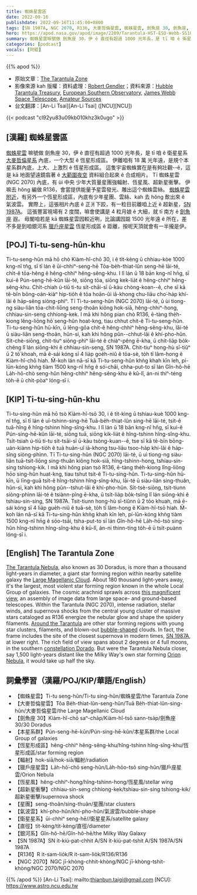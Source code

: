 ```yaml
---
title: 蜘蛛星雲區
date: 2022-09-16
publishdate: 2022-09-16T11:45:00+0800
tags: [SN 1987A, NGC 2070, R136, 大麥哲倫星雲, 蜘蛛星雲, 劍魚座 30, 劍魚座, 本星系群, 恆星形成區, 輻射, 獵戶座星雲, 恆星風, 超新星衝擊, 超新星, 星團, 氣波雲, 衛星星系, 直徑, 銀河系]
hero: https://apod.nasa.gov/apod/image/2209/Tarantula-HST-ESO-Webb-SS1024.jpg
summary: 蜘蛛星雲嘛號做 劍魚座 30，伊 ê 直徑有超過 1000 光年長，是 tī 咱 ê 衛星星系大麥哲倫星系內底，一个大型 ê 恆星形成區。
categories: [podcast]
vocals: [阿錕]
---
```


{{% apod %}}

- 原始文章：[The Tarantula Zone](https://apod.nasa.gov/apod/ap220916.html)
- 影像來源 kah 版權：資料處理：[Robert Gendler](http://www.robgendlerastropics.com/)；資料來源：[Hubble Tarantula Treasury](http://30dor.stsci.edu/HTTP.html), [European Southern Observatory](http://eso.org), [James Webb Space Telescope](https://jwst.nasa.gov/), [Amateur Sources](http://www.robgendlerastropics.com/Tarantula-HST-ESO-Webb.html)
- 台文翻譯：[An-Li Tsai][An-Li Tsai] ([NCU][NCU])

{{< podcast "cl92yu83u09kb010khz3k0ugo" >}}

## [漢羅] 蜘蛛星雲區
[蜘蛛星雲][The Tarantula Nebula] 嘛號做 劍魚座 30，伊 ê 直徑有超過 1000 光年長，是 tī 咱 ê 衛星星系 [大麥哲倫星系][Large Magellanic Cloud] 內底，一个大型 ê 恆星形成區。
伊離咱有 18 萬 光年遠，是規个本星系群內底，上大、上激烈 ê 恆星形成區。
這隻宇宙蜘蛛實在是有夠壯觀--ê，這是 kā 地面望遠鏡翕著 ê [大範圍夜空][this magnificent view] 資料組合起來 ê 合成相片。
Tī 蜘蛛星雲 (NGC 2070) 內底，有 ùi 中央 少年大質量星團強輻射、恆星風、超新星衝擊。
伊嘛去 hŏng 編做 R136，會當提供能量予星雲發光、雕出這个蜘蛛雲絲。
[蜘蛛星雲附近][Around the Tarantula]，有另外一个恆星形成區，內底有少年星團、雲絲、kah 去 hŏng 歕出來 ê 氣波雲。
實際上，這張相片內底 ê 正爿下跤，有一粒目前離咱上近 ê 超新星，[SN 1987A][SN 1987A]。
這張豐富視場有 2 度闊，嘛會使講是 4 粒月娘 ê 大細，就 tī 南方 ê [劍魚座][constellation Dorado] 遐。
毋閣咱若是 kā 蜘蛛星雲囥較近咧，比論講囥踮 1500 光年遠 ê 所在，差不多是到咱銀河系 [獵戶座星雲][Orion Nebula] 恆星形成區 ê 距離，按呢天頂就會有一半攏是伊。

## [POJ] Ti-tu-seng-hûn-khu
Ti-tu-seng-hûn mā hō chò Kiàm-hî-chō 30, i ê ti̍t-kèng ū chhiau-kòe 1000 kng-nî tn̂g, sī tī lán ê ūi-chhiⁿ-seng-hē Tōa-be̍h-thiat-lûn seng-hē lāi-té, chi̍t-ê tōa-hêng ê hêng-chhiⁿ hêng-sêng-khu.
I lî lán ū 18 bān kng-nî hn̄g, sī kui-ê Pún-seng-hē-kûn lāi-té, siōng tōa, siōng kek-lia̍t ê hêng-chhiⁿ hêng-sêng-khu.
Chi̍t-chiah ú-tiū ti-tu si̍t-chāi-sī ū-kàu chòng-koan--ê, che sī kā tē-bīn bōng-oán-kiàⁿ hip-tio̍h ê tōa hoān-ûi iā-khong chu-liāu cho͘-ha̍p khí-lâi ê ha̍p-sêng siòng-phìⁿ.
Tī Ti-tu-seng-hûn (NGC 2070) lāi-té, ū ùi tiong-ng siàu-liân tōa-chit-liōng seng-thoân kiông hok-siā, hêng-chhiⁿ-hong, chhiau-sin-seng chhiong-kek.
I mā khì hŏng pian chò R136, ē-tàng the̍h-kiong lêng-liōng hō͘ seng-hûn hoat-kng, tiau chhut chit-ê Ti-tu-seng-hûn.
Ti-tu-seng-hûn hū-kīn, ū lēng-gōa chi̍t-ê hêng-chhiⁿ hêng-sêng-khu, lāi-té ū siàu-liân seng-thoân, hûn-si, kah khì hŏng pûn--chhut-lâi ê khí-pho-hûn.
Si̍t-chè-siōng, chit-tiuⁿ siòng-phìⁿ lāi-té ê chiàⁿ-pêng ē-kha, ū chi̍t-lia̍p bo̍k-chêng lî lán siōng-khì ê chhiau-sin-seng, SN 1987A.
Chit-tiuⁿ hong-hù sī-tiûⁿ ū 2 tō͘ khoah, mā ē-sái kóng sī 4 lia̍p goe̍h-niû ê tōa-sè, to̍h tī lâm-hong ê Kiàm-hî-chō hiah.
M̄-koh lán nā-sī kā Ti-tu-seng-hûn khǹg khah kīn leh, pí-lūn-kóng khǹg tiàm 1500 kng-nî hn̄g ê só͘-chāi, chha-put-to sī lán Gîn-hô-hē  La̍h-hō-chò seng-hûn hêng-chhiⁿ hêng-sêng-khu ê kū-lî, án-ni thiⁿ-téng to̍h-ē ū chi̍t-pòaⁿ lóng-sī i.


## [KIP] Ti-tu-sing-hûn-khu
Ti-tu-sing-hûn mā hō tsò Kiàm-hî-tsō 30, i ê ti̍t-kìng ū tshiau-kuè 1000 kng-nî tn̂g, sī tī lán ê uī-tshinn-sing-hē Tuā-be̍h-thiat-lûn sing-hē lāi-té, tsi̍t-ê tuā-hîng ê hîng-tshinn hîng-sîng-khu.
I lî lán ū 18 bān kng-nî hn̄g, sī kui-ê Pún-sing-hē-kûn lāi-té, siōng tuā, siōng kik-lia̍t ê hîng-tshinn hîng-sîng-khu.
Tsi̍t-tsiah ú-tiū ti-tu si̍t-tsāi-sī ū-kàu tsòng-kuan--ê, tse sī kā tē-bīn bōng-uán-kiànn hip-tio̍h ê tuā huān-uî iā-khong tsu-liāu tsoo-ha̍p khí-lâi ê ha̍p-sîng siòng-phìnn.
Tī Ti-tu-sing-hûn (NGC 2070) lāi-té, ū uì tiong-ng siàu-liân tuā-tsit-liōng sing-thuân kiông hok-siā, hîng-tshinn-hong, tshiau-sin-sing tshiong-kik.
I mā khì hŏng pian tsò R136, ē-tàng the̍h-kiong lîng-liōng hōo sing-hûn huat-kng, tiau tshut tsit-ê Ti-tu-sing-hûn.
Ti-tu-sing-hûn hū-kīn, ū līng-guā tsi̍t-ê hîng-tshinn hîng-sîng-khu, lāi-té ū siàu-liân sing-thuân, hûn-si, kah khì hŏng pûn--tshut-lâi ê khí-pho-hûn.
Si̍t-tsè-siōng, tsit-tiunn siòng-phìnn lāi-té ê tsiànn-pîng ē-kha, ū tsi̍t-lia̍p bo̍k-tsîng lî lán siōng-khì ê tshiau-sin-sing, SN 1987A.
Tsit-tiunn hong-hù sī-tiûnn ū 2 tōo khuah, mā ē-sái kóng sī 4 lia̍p gue̍h-niû ê tuā-sè, to̍h tī lâm-hong ê Kiàm-hî-tsō hiah.
M̄-koh lán nā-sī kā Ti-tu-sing-hûn khǹg khah kīn leh, pí-lūn-kóng khǹg tiàm 1500 kng-nî hn̄g ê sóo-tsāi, tsha-put-to sī lán Gîn-hô-hē  La̍h-hō-tsò sing-hûn hîng-tshinn hîng-sîng-khu ê kū-lî, án-ni thinn-tíng to̍h-ē ū tsi̍t-puànn lóng-sī i.

## [English] The Tarantula Zone

[The Tarantula Nebula][The Tarantula Nebula], also known as 30 Doradus, is more than a thousand light-years in diameter, a giant star forming region within nearby satellite galaxy the [Large Magellanic Cloud][Large Magellanic Cloud].
About 180 thousand light-years away, it's the largest, most violent star forming region known in the whole Local Group of galaxies.
The cosmic arachnid sprawls across [this magnificent view][this magnificent view], an assembly of image data from large space- and ground-based telescopes.
Within the Tarantula (NGC 2070), intense radiation, stellar winds, and supernova shocks from the central young cluster of massive stars cataloged as R136 energize the nebular glow and shape the spidery filaments.
[Around the Tarantula][Around the Tarantula] are other star forming regions with young star clusters, filaments, and blown-out [bubble-shaped][bubble-shaped] clouds.
In fact, the frame includes the site of the closest supernova in modern times, [SN 1987A][SN 1987A], at lower right.
The rich field of view spans about 2 degrees or 4 full moons, in the southern [constellation Dorado][constellation Dorado].
But were the Tarantula Nebula closer, say 1,500 light-years distant like the Milky Way's own star forming [Orion Nebula][Orion Nebula], it would take up half the sky.

## 詞彙學習（漢羅/POJ/KIP/華語/English）
- 【蜘蛛星雲】Ti-tu seng-hûn/Ti-tu sing-hûn/蜘蛛星雲/the Tarantula Zone
- 【大麥哲倫星雲】Tōa Be̍h-thiat-lûn-seng-hûn/Tuā Be̍h-thiat-lûn-sing-hûn/大麥哲倫星雲/the Large Magellanic Cloud
- 【劍魚座 30】Kiàm-hî-chō saⁿ-cha̍p/Kiàm-hî-tsō sann-tsa̍p/劍魚座 30/30 Doradus
- 【本星系群】Pún-seng-hē-kûn/Pún-sing-hē-kûn/本星系群/the Local Group of galaxies
- 【恆星形成區】hêng-chhiⁿ hêng-sêng-khu/hîng-tshinn hîng-sîng-khu/恆星形成區/star forming region
- 【輻射】hok-siā/hok-siā/輻射/radiation
- 【獵戶座星雲】La̍h-hō͘-chō seng-hûn/La̍h-hōo-tsō sing-hûn/獵戶座星雲/Orion Nebula
- 【恆星風】hêng-chhiⁿ-hong/hîng-tshinn-hong/恆星風/stellar wing
- 【超新星衝擊】chhiau-sin-seng chhiong-kek/tshiau-sin-sing tshiong-kik/超新星衝擊/supernova shock
- 【星團】seng-thoân/sing-thuân/星團/star clusters
- 【氣波雲】khí-pho-hûn/khí-pho-hûn/氣波雲/bubble-shape
- 【衛星星系】ūi-chhiⁿ seng-hē//衛星星系/satellite galaxy
- 【直徑】ti̍t-kèng/ti̍t-kèng/直徑/diameter
- 【銀河系】Gîn-hô-hē/Gîn-hô-hē/the Milky Way Galaxy
- 【SN 1987A】SN i̍t-kiú-pat-chhit A/SN i̍t-kiú-pat-tshit A/SN 1987A/SN 1987A
- 【R136】R it-sam-lio̍k/R it-sam-lio̍k/R136/R136
- 【NGC 2070】NGC jī-khòng-chhit-khòng/NGC jī-khòng-tshit-khòng/NGC 2070/NGC 2070

{{% /apod %}}
[An-Li Tsai]: mailto:thianbun.taigi@gmail.com
[NCU]: https://www.astro.ncu.edu.tw

[copyright]: https://apod.nasa.gov/apod/fap/lib/about_apod.html#srapply

[The Tarantula Nebula]:http://messier.seds.org/xtra/ngc/n2070.html
[Large Magellanic Cloud]:https://apod.nasa.gov/apod/lap171013.html
[this magnificent view]:http://www.robgendlerastropics.com/Tarantula-HST-ESO-Webb.html
[Around the Tarantula]:https://apod.nasa.gov/apod/limage/1602/Tarantula-HST-ESO-annotated1800.jpg
[bubble-shaped]:https://apod.nasa.gov/apod/lap080327.html
[SN 1987A]:https://www.eso.org/public/images/eso0708a/
[constellation Dorado]:http://www.hawastsoc.org/deepsky/dor/
[Orion Nebula]:https://apod.nasa.gov/apod/lap151104.html
